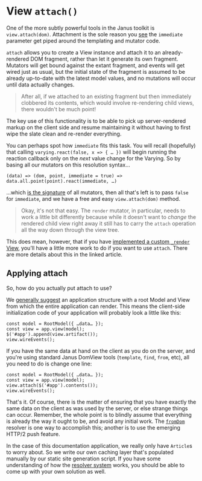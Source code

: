 View `attach()`
===============

One of the more subtly powerful tools in the Janus toolkit is `view.attach(dom)`.
Attachment is the sole reason you [see](/theory/views-templates-mutators) the
`immediate` parameter get piped around the templating and mutator code.

`attach` allows you to create a View instance and attach it to an already-rendered
DOM fragment, rather than let it generate its own fragment. Mutators will get bound
against the extant fragment, and events will get wired just as usual, but the initial
state of the fragment is assumed to be already up-to-date with the latest model
values, and no mutations will occur until data actually changes.

> After all, if we attached to an existing fragment but then immediately clobbered
> its contents, which would involve re-rendering child views, there wouldn't be
> much point!

The key use of this functionality is to be able to pick up server-rendered markup
on the client side and resume maintaining it without having to first wipe the
slate clean and re-render everything.

You can perhaps spot how `immediate` fits this task. You will recall (hopefully)
that calling `varying.react(false, x => { … })` will begin running the reaction
callback only on the _next_ value change for the Varying. So by basing all our
mutators on this resolution syntax…

~~~ noexec
(data) => (dom, point, immediate = true) => data.all.point(point).react(immediate, …)
~~~

…which [is the signature](/theory/views-templates-mutators) of all mutators,
then all that's left is to pass `false` for `immediate`, and we have a free and
easy `view.attach(dom)` method.

> Okay, it's not that easy. The `render` mutator, in particular, needs to work
> a little bit differently because while it doesn't want to _change_ the rendered
> child view right away it still has to carry the `attach` operation all the way
> down through the view tree.

This does mean, however, that if you have [implemented a custom `_render` View](/further-reading/view-custom-render),
you'll have a little more work to do if you want to use `attach`. There are more
details about this in the linked article.

Applying attach
---------------

So, how do you actually put attach to use?

We [generally suggest](TODO) an application structure with a root Model and View
from which the entire application can render. This means the client-side initialization
code of your application will probably look a little like this:

~~~ noexec
const model = RootModel({ …data… });
const view = app.view(model);
$('#app').append(view.artifact());
view.wireEvents();
~~~

If you have the same data at hand on the client as you do on the server, and you're
using standard Janus DomView tools (`template`, `find`, `from`, etc), all you need
to do is change one line:

~~~ noexec
const model = RootModel({ …data… });
const view = app.view(model);
view.attach($('#app').contents());
view.wireEvents();
~~~

That's it. Of course, there is the matter of ensuring that you have exactly the
same data on the client as was used by the server, or else strange things can
occur. Remember, the whole point is to blindly assume that everything is already
the way it ought to be, and avoid any initial work. The [`fromDom`](/api/resolver#λfromDom)
resolver is one way to accomplish this; another is to use the emerging HTTP/2
push feature.

In the case of this documentation application, we really only have `Article`s to
worry about. So we write our own caching layer that's populated manually by our
static site generation script. If you have some understanding of how the [resolver
system](/theory/requests-resolvers-references) works, you should be able to come
up with your own solution as well.

